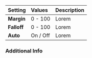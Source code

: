| Setting     | Values   | Description |
| :---------- | :------- | :---------- |
| **Margin**  | 0 - 100  | Lorem |
| **Falloff** | 0 - 100  | Lorem |
| **Auto**    | On / Off | Lorem |

### Additional Info


